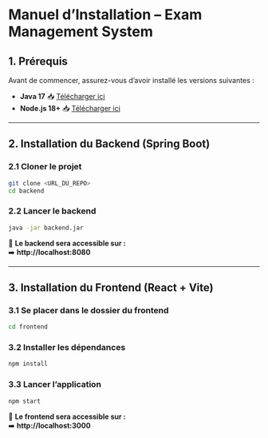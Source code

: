 
# **Manuel d’Installation – Exam Management System**

## **1. Prérequis**
Avant de commencer, assurez-vous d’avoir installé les versions suivantes :

- **Java 17** 📥 [Télécharger ici](https://www.oracle.com/java/technologies/javase/jdk17-archive-downloads.html)
- **Node.js 18+** 📥 [Télécharger ici](https://nodejs.org/)

---

## **2. Installation du Backend (Spring Boot)**
### **2.1 Cloner le projet**
```bash
git clone <URL_DU_REPO>
cd backend
```
### **2.2 Lancer le backend**
```bash
java -jar backend.jar
```
📌 **Le backend sera accessible sur :**  
➡️ **http://localhost:8080**

---

## **3. Installation du Frontend (React + Vite)**
### **3.1 Se placer dans le dossier du frontend**
```bash
cd frontend
```

### **3.2 Installer les dépendances**
```bash
npm install
```

### **3.3 Lancer l’application**
```bash
npm start
```
📌 **Le frontend sera accessible sur :**  
➡️ **http://localhost:3000**

